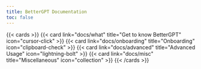 ```yaml
---
title: BetterGPT Documentation
toc: false
---
```



{{< cards >}}
  {{< card link="docs/what" title="Get to know BetterGPT" icon="cursor-click" >}}
  {{< card link="docs/onboarding" title="Onboarding" icon="clipboard-check" >}}
  {{< card link="docs/advanced" title="Advanced Usage" icon="lightning-bolt" >}}
  {{< card link="docs/misc" title="Miscellaneous" icon="collection" >}}
{{< /cards >}}
